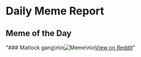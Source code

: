 # Daily Meme Report

## Meme of the Day
"### Matlock gang\n\n![Meme](https://i.redd.it/l5c6xaflhcme1.png)\n\n[View on Reddit](https://redd.it/1j222l8)"
